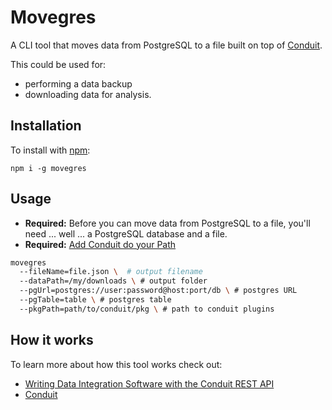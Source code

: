 # Movegres

A CLI tool that moves data from PostgreSQL to a file built on top of [Conduit](https://github.com/ConduitIO/conduit). 

This could be used for:
 - performing a data backup 
 - downloading data for analysis.
## Installation

To install with [npm](https://npmjs.org):

```
npm i -g movegres
```

## Usage

- **Required:** Before you can move data from PostgreSQL to a file, you'll need ... well ... a PostgreSQL database and a file.
- **Required:** [Add Conduit do your Path](https://docs.conduit.io/guides/how-to-add-conduit-to-your-path)



```bash
movegres 
  --fileName=file.json \  # output filename
  --dataPath=/my/downloads \ # output folder
  --pgUrl=postgres://user:password@host:port/db \ # postgres URL
  --pgTable=table \ # postgres table
  --pkgPath=path/to/conduit/pkg \ # path to conduit plugins
```

## How it works

To learn more about how this tool works check out:

- [Writing Data Integration Software with the Conduit REST API](https://medium.com/meroxa/writing-data-integration-software-with-the-conduit-rest-api-a17c563e854)
- [Conduit](https://conduit.io)
